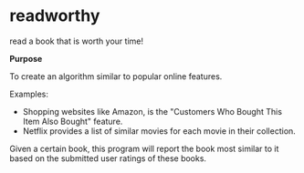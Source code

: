 # readworthy
read a book that is worth your time!

**Purpose**

To create an algorithm similar to popular online features. 

Examples:
* Shopping websites like Amazon, is the "Customers Who Bought This Item Also Bought" feature.
* Netflix provides a list of similar movies for each movie in their
collection. 

Given a certain book, this program will report the book most similar to it based on the submitted user ratings of these books.